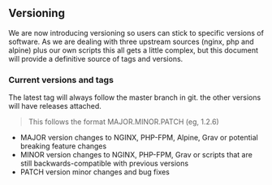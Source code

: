 ## Versioning
We are now introducing versioning so users can stick to specific versions of software. As we are dealing with three upstream sources (nginx, php and alpine) plus our own scripts this all gets a little complex, but this document will provide a definitive source of tags and versions.

### Current versions and tags

The latest tag will always follow the master branch in git. the other versions will have releases attached.

>This follows the format MAJOR.MINOR.PATCH (eg, 1.2.6)
>
- MAJOR version changes to NGINX, PHP-FPM, Alpine, Grav or potential breaking feature changes
- MINOR version changes to NGINX, PHP-FPM, Grav or scripts that are still backwards-compatible with previous versions
- PATCH version minor changes and bug fixes